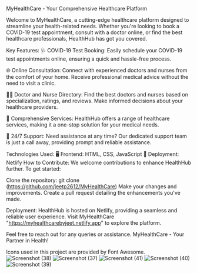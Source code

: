 MyHealthCare - Your Comprehensive Healthcare Platform

Welcome to MyHealthCare, a cutting-edge healthcare platform designed to streamline your health-related needs. Whether you're looking to book a COVID-19 test appointment, consult with a doctor online, or find the best healthcare professionals, HealthHub has got you covered.

Key Features:
🩺 COVID-19 Test Booking: Easily schedule your COVID-19 test appointments online, ensuring a quick and hassle-free process.

🌐 Online Consultation: Connect with experienced doctors and nurses from the comfort of your home. Receive professional medical advice without the need to visit a clinic.

👩‍⚕️ Doctor and Nurse Directory: Find the best doctors and nurses based on specialization, ratings, and reviews. Make informed decisions about your healthcare providers.

🌟 Comprehensive Services: HealthHub offers a range of healthcare services, making it a one-stop solution for your medical needs.

🌈 24/7 Support: Need assistance at any time? Our dedicated support team is just a call away, providing prompt and reliable assistance.

Technologies Used:
🖥️ Frontend: HTML, CSS, JavaScript
🚀 Deployment: Netlify
How to Contribute:
We welcome contributions to enhance HealthHub further. To get started:

Clone the repository: git clone (https://github.com/jeetp2612/MyHealthCare)
Make your changes and improvements.
Create a pull request detailing the enhancements you've made.

Deployment:
HealthHub is hosted on Netlify, providing a seamless and reliable user experience. Visit MyHealthCare "https://myhealthcarebyjeet.netlify.app" to explore the platform.

Feel free to reach out for any queries or assistance. MyHealthCare - Your Partner in Health!

Icons used in this project are provided by Font Awesome.
![Screenshot (38)](https://github.com/jeetp2612/MyHealthCare/assets/104665527/4e058f1b-04fd-4bcb-ad30-d1ce0519b808)
![Screenshot (37)](https://github.com/jeetp2612/MyHealthCare/assets/104665527/1606fc3b-cc3d-4cc6-b47a-db636dc7dfe3)
![Screenshot (41)](https://github.com/jeetp2612/MyHealthCare/assets/104665527/740ed62d-ccb3-400f-9848-213a35612d09)
![Screenshot (40)](https://github.com/jeetp2612/MyHealthCare/assets/104665527/5879f641-1e4e-4339-8ed2-693a13fe227e)
![Screenshot (39)](https://github.com/jeetp2612/MyHealthCare/assets/104665527/94b291e5-09ec-4654-ab96-eda33fa899c2)
